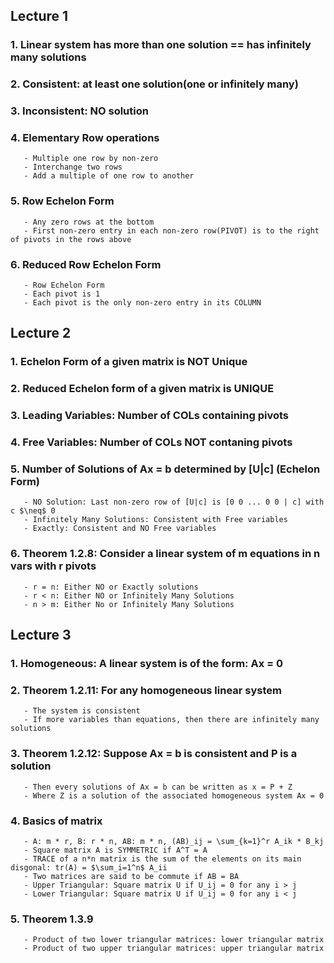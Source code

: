 ## Lecture 1
### 1. Linear system has more than one solution == has infinitely many solutions
### 2. Consistent: at least one solution(one or infinitely many)
### 3. Inconsistent: NO solution
### 4. Elementary Row operations
       - Multiple one row by non-zero
       - Interchange two rows
       - Add a multiple of one row to another
### 5. Row Echelon Form
       - Any zero rows at the bottom
       - First non-zero entry in each non-zero row(PIVOT) is to the right of pivots in the rows above
### 6. Reduced Row Echelon Form
       - Row Echelon Form
       - Each pivot is 1
       - Each pivot is the only non-zero entry in its COLUMN
       
## Lecture 2
### 1. Echelon Form of a given matrix is NOT Unique
### 2. Reduced Echelon form of a given matrix is UNIQUE
### 3. Leading Variables: Number of COLs containing pivots
### 4. Free Variables: Number of COLs NOT contaning pivots 
### 5. Number of Solutions of Ax = b determined by [U|c] (Echelon Form)
       - NO Solution: Last non-zero row of [U|c] is [0 0 ... 0 0 | c] with c $\neq$ 0
       - Infinitely Many Solutions: Consistent with Free variables
       - Exactly: Consistent and NO Free variables
### 6. Theorem 1.2.8: Consider a linear system of m equations in n vars with r pivots
       - r = n: Either NO or Exactly solutions
       - r < n: Either NO or Infinitely Many Solutions
       - n > m: Either No or Infinitely Many Solutions
       
## Lecture 3
### 1. Homogeneous: A linear system is of the form: Ax = 0
### 2. Theorem 1.2.11: For any homogeneous linear system
       - The system is consistent
       - If more variables than equations, then there are infinitely many solutions
### 3. Theorem 1.2.12: Suppose Ax = b is consistent and P is a solution
       - Then every solutions of Ax = b can be written as x = P + Z
       - Where Z is a solution of the associated homogeneous system Ax = 0
### 4. Basics of matrix
       - A: m * r, B: r * n, AB: m * n, (AB)_ij = \sum_{k=1}^r A_ik * B_kj
       - Square matrix A is SYMMETRIC if A^T = A
       - TRACE of a n*n matrix is the sum of the elements on its main disgonal: tr(A) = $\sum_i=1^n$ A_ii
       - Two matrices are said to be commute if AB = BA
       - Upper Triangular: Square matrix U if U_ij = 0 for any i > j
       - Lower Triangular: Square matrix U if U_ij = 0 for any i < j
### 5. Theorem 1.3.9
       - Product of two lower triangular matrices: lower triangular matrix
       - Product of two upper triangular matrices: upper triangular matrix

